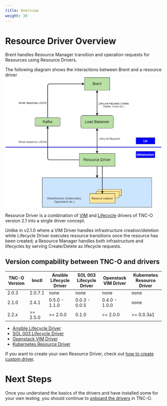 ```yaml
---
title: Overview
weight: 30
---
```


# Resource Driver Overview

Brent handles Resource Manager transition and operation requests for Resources using Resource Drivers.

The following diagram shows the interactions between Brent and a resource driver ![Brent and resource driver](/images/user-guides/resource-engineering/brent/BrentArchitecture-v2_2.png "Brent and resource driver")

Resource Driver is a combination of [VIM](http://servicelifecyclemanager.com/2.1.0/user-guides/resource-engineering/drivers/vim/overview/) and [Lifecycle](http://servicelifecyclemanager.com/2.1.0/user-guides/resource-engineering/drivers/lifecycle/overview/) drivers of TNC-O version 2.1 into a single driver concept. 

Unlike in v2.1.0 where a VIM Driver handles infrastructure creation/deletion while Lifecycle Driver executes resource transitions once the resource has been created; a Resource Manager handles both infrastructure and lifecycles by serving Create/Delete as lifecycle requests.

## Version compability between TNC-O and drivers

| TNC-O Version | lmctl    | Ansible Lifecycle Driver | SOL 003 Lifecycle Driver | Openstack VIM Driver | Kubernetes Resource Driver |
|------------|----------|--------------------------|--------------------------|----------------------|----------------------------|
| 2.0.3      | 2.0.7.1  | none                     | none                     | none                 | none                       |
| 2.1.0      | 2.4.1    | 0.5.0 - 1.1.0            | 0.0.3 - 0.0.5            | 0.4.0 - 1.0.0        | none                       |
| 2.2.x      | >= 2.5.0 | >= 2.0.0                 | 0.1.0                    | >= 2.0.0             | >= 0.0.3a1                 |

- [Ansible Lifecycle Driver](https://github.com/IBM/ansible-lifecycle-driver/blob/master/docs/index.md)
- [SOL 003 Lifecycle Driver](https://github.com/IBM/sol003-lifecycle-driver)
- [Openstack VIM Driver](https://github.com/IBM/openstack-vim-driver/blob/master/docs/index.md)
- [Kubernetes Resource Driver](https://github.com/IBM/kubernetes-driver/blob/master/docs/index.md)

If you want to create your own Resource Driver, check out [how to create custom driver](/user-guides/resource-engineering/drivers/creating-drivers/).

# Next Steps

Once you understand the basics of the drivers and have installed some for your own testing, you should continue to [onboard the drivers](/user-guides/resource-engineering/drivers/onboarding/) in TNC-O.